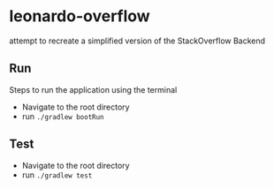 # leonardo-overflow
attempt to recreate a simplified version of the StackOverflow Backend


## Run

Steps to run the application using the terminal

- Navigate to the root directory 
- run `./gradlew bootRun` 

## Test

- Navigate to the root directory
- run `./gradlew test` 

